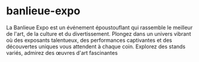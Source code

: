 # banlieue-expo
La Banlieue Expo est un événement époustouflant qui rassemble le meilleur de l'art, de la culture et du divertissement. Plongez dans un univers vibrant où des exposants talentueux, des performances captivantes et des découvertes uniques vous attendent à chaque coin. Explorez des stands variés, admirez des œuvres d'art fascinantes
